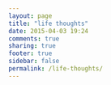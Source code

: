 ```yaml
---
layout: page
title: "life thoughts"
date: 2015-04-03 19:24
comments: true
sharing: true
footer: true
sidebar: false
permalink: /life-thoughts/
---
```


